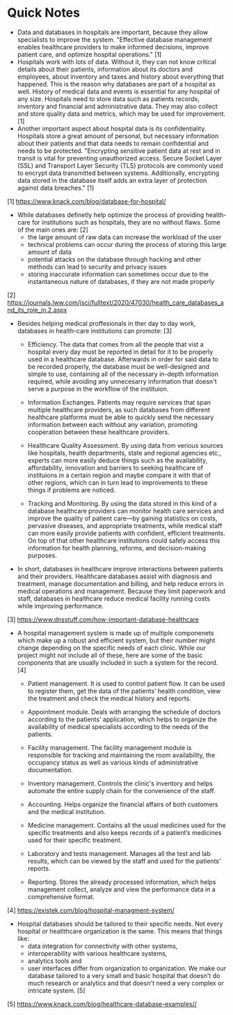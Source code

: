 # Quick Notes

- Data and databases in hospitals are important, because they allow specialists to improve the system.
  "Effective database management enables healthcare providers to make informed decisions, improve patient care,
  and optimize hospital operations." [1]
- Hospitals work with lots of data. Without it, they can not know critical details about their patients, information
  about its doctors and employees, about inventory and taxes and history about everything that happened. This is
  the reason why databases are part of a hospital as well. History of medical data and events is essential for
  any hospital of any size. Hospitals need to store data such as patients records, inventory and financial and
  administrative data. They may also collect and store quality data and metrics, which may be used for improvement. [1]
- Another important aspect about hospital data is its confidentiality. Hospitals store a great amount of personal,
  but necessary information about their patients and that data needs to remain confidential and needs to be protected.
  "Encrypting sensitive patient data at rest and in transit is vital for preventing unauthorized access.
  Secure Socket Layer (SSL) and Transport Layer Security (TLS) protocols are commonly used to encrypt data
  transmitted between systems. Additionally, encrypting data stored in the database itself adds an extra layer
  of protection against data breaches." [1]

[1] <https://www.knack.com/blog/database-for-hospital/>

- While databases definetly help optimize the process of providing health-care for institutions such as hospitals,
  they are no without flaws. Some of the main ones are: [2]
  - the large amount of raw data can increase the workload of the user
  - technical problems can occur during the process of storing this large amount of data
  - potential attacks on the database through hacking and other methods can lead to security and privacy issues
  - storing inaccurate information can sometimes occur due to the instantaneous nature of databases, if they are not
    made properly

[2] <https://journals.lww.com/jsci/fulltext/2020/47030/health_care_databases_and_its_role_in.2.aspx>

- Besides helping medical proffesionals in ther day to day work, databases in health-care institutions can promote: [3]

  - Efficiency. The data that comes from all the people that vist a hospital every day must be reported in detail for it to be properly used in a healthcare database. Afterwards in order for said data to be recorded properly, the database must be well-designed and simple to use, containing all of the necessary in-depth information required, while avoiding any unnecesarry information that doesn't serve a purpose in the workflow of the instituion.

  - Information Exchanges. Patients may require services that span multiple healthcare providers, as such databases from different healthcare platforms must be able to quickly send the necessary information between each without any variation, promoting cooperation between these healthcare providers.

  - Healthcare Quality Assessment. By using data from verious sources like hospitals, health departments, state and regional agencies etc., experts can more easily deduce things such as the availability, affordability, innovation and barriers to seeking healthcare of instituions in a certain region and maybe compare it with that of other regions, which can in turn lead to improvements to these things if problems are noticed.

  - Tracking and Monitoring. By using the data stored in this kind of a database healthcare providers can monitor health care services and improve the quality of patient care—by gaining statistics on costs, pervasive diseases, and appropriate treatments, while medical staff can more easily provide patients with confident, efficient treatments. On top of that other healthcare institutions could safely access this information for health planning, reforms, and decision-making purposes.

- In short, databases in healthcare improve interactions between patients and their providers. Healthcare databases assist with diagnosis and treatment, manage documentation and billing, and help reduce errors in medical operations and management. Because they limit paperwork and staff, databases in healthcare reduce medical facility running costs while improving performance.

[3] <https://www.dnsstuff.com/how-important-database-healthcare>

- A hospital management system is made up of multiple componenets which make up a robust and efficient system, but their number might change depending on the specific needs of each clinic. While our project might not include all of these, here are some of the basic components that are usually included in such a system for the record. [4]

  - Patient management. It is used to control patient flow. It can be used to register them, get the data of the patients’ health condition, view the treatment and check the medical history and reports.

  - Appointment module. Deals with arranging the schedule of doctors according to the patients’ application, which helps to organize the availability of medical specialists according to the needs of the patients.

  - Facility management. The facility management module is responsible for tracking and maintaining the room availability, the occupancy status as well as various kinds of administrative documentation.

  - Inventory management. Controls the clinic's inventory and helps automate the entire supply chain for the convenience of the staff.

  - Accounting. Helps organize the financial affairs of both customers and the medical institution.

  - Medicine management. Contains all the usual medicines used for the specific treatments and also keeps records of a patient’s medicines used for their specific treatment.

  - Laboratory and tests management. Manages all the test and lab results, which can be viewed by the staff and used for the patients’ reports.

  - Reporting. Stores the already processed information, which helps management collect, analyze and view the performance data in a comprehensive format.

[4] <https://existek.com/blog/hospital-managment-system/>

- Hospital databases should be tailored to their specific needs. Not every hospital or heatlthcare organization is
  the same. This means that things like:
  - data integration for connectivity with other systems,
  - interoperability with various healthcare systems,
  - analytics tools and
  - user interfaces
  differ from organization to organization. We make our database tailored to a very small and basic hospital that
  doesn't do much research or analytics and that doesn't need a very complex or intricate system. [5]

[5] <https://www.knack.com/blog/healthcare-database-examples//>
